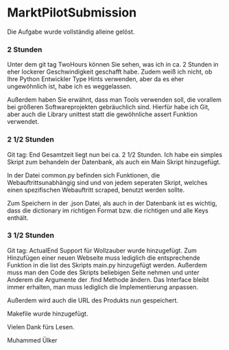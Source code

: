# MarktPilotSubmission

Die Aufgabe wurde vollständig alleine gelöst.

### 2 Stunden

Unter dem git tag TwoHours können Sie sehen, was ich in ca. 2 Stunden in eher lockerer Geschwindigkeit geschafft habe.
Zudem weiß ich nicht, ob Ihre Python Entwickler Type Hints verwenden, aber da es eher ungewöhnlich ist, habe ich es weggelassen.

Außerdem haben Sie erwähnt, dass man Tools verwenden soll, die vorallem bei größeren Softwareprojekten gebräuchlich sind.
Hierfür habe ich Git, aber auch die Library unittest statt die gewöhnliche assert Funktion verwendet.

### 2 1/2 Stunden
Git tag: End
Gesamtzeit liegt nun bei ca. 2 1/2 Stunden. Ich habe ein simples Skript zum behandeln der Datenbank, als auch ein Main Skript hinzugefügt.

In der Datei common.py befinden sich Funktionen, die Webauftrittsunabhängig sind und von jedem seperaten Skript, welches einen spezifischen Webauftritt
scraped, benutzt werden sollte.

Zum Speichern in der .json Datei, als auch in der Datenbank ist es wichtig, dass die dictionary im richtigen Format bzw. die richtigen und alle
Keys enthält.

### 3 1/2 Stunden
Git tag: ActualEnd
Support für Wollzauber wurde hinzugefügt. Zum Hinzufügen einer neuen Webseite muss lediglich die entsprechende Funktion in die list des Skripts main.py
hinzugefügt werden. Außerdem muss man den Code des Skripts beliebigen Seite nehmen und unter Anderem die Argumente der .find Methode ändern. Das Interface bleibt
immer erhalten, man muss lediglich die Implementierung anpassen.

Außerdem wird auch die URL des Produkts nun gespeichert.

Makefile wurde hinzugefügt.

Vielen Dank fürs Lesen. 

Muhammed Ülker
